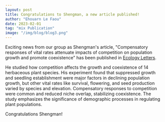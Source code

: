 ```yaml
---
layout: post
title: Congratulations to Shengman, a new article published!
author: "Ehouarn Le Faou"
date: 2023-02-01
tag: "mix Publication"
image: "/img/blog/blog3.png"
---
```


Exciting news from our group as Shengman's article, "Compensatory responses of vital rates attenuate impacts of competition on population growth and promote coexistence" has been published in [Ecology Letters](https://doi.org/10.1111/ele.14167). 

He studied how competition affects the growth and coexistence of 14 herbaceous plant species. His experiment found that suppressed growth and seedling establishment were major factors in declining population growth, but other vital rates like survival, flowering, and seed production varied by species and elevation. Compensatory responses to competition were common and reduced niche overlap, stabilizing coexistence. The study emphasizes the significance of demographic processes in regulating plant populations.

Congratulations Shengman!